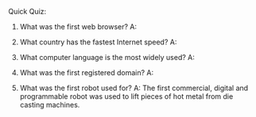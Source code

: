 Quick Quiz:

1. What was the first web browser?
A:

2. What country has the fastest Internet speed?
A:

3. What computer language is the most widely used?
A:

4. What was the first registered domain?
A:

5. What was the first robot used for?
A: The first commercial, digital and programmable robot was used to lift pieces of hot metal from die casting machines.
